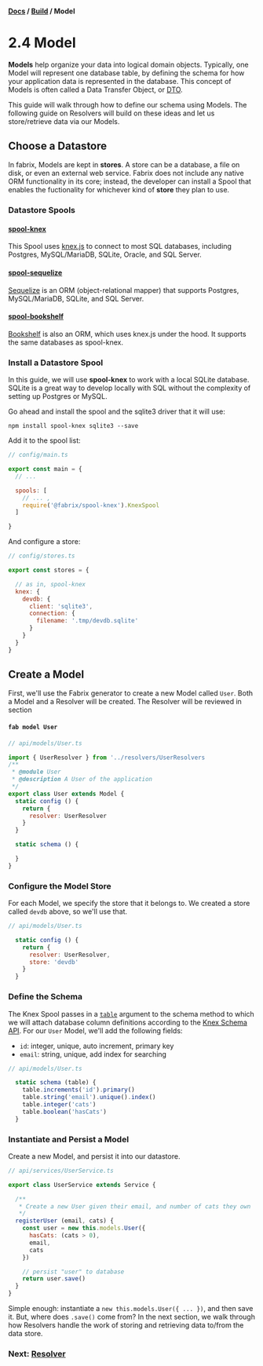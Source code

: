 #### [Docs](../index.md) / [Build](./index.md) / Model

# 2.4 Model

**Models** help organize your data into logical domain objects. Typically, one Model will represent one database table, by defining the schema for how your application data is represented in the database. This concept of Models is often called a Data Transfer Object, or [DTO](https://en.wikipedia.org/wiki/Data_transfer_object).

This guide will walk through how to define our schema using Models. The following guide on Resolvers will build on these ideas and let us store/retrieve data via our Models.

## Choose a Datastore

In fabrix, Models are kept in **stores**. A store can be a database, a file on disk, or even an external web service. Fabrix does not include any native ORM functionality in its core; instead, the developer can install a Spool that enables the fuctionality for whichever kind of **store** they plan to use.

### Datastore Spools

#### [spool-knex](https://github.com/fabrix-app/spool-knex)

This Spool uses [knex.js](http://knexjs.org/) to connect to most SQL databases, including Postgres, MySQL/MariaDB, SQLite, Oracle, and SQL Server. 

#### [spool-sequelize](https://github.com/fabrix-app/spool-sequelize)

[Sequelize](http://docs.sequelizejs.com/en/v3/) is an ORM (object-relational mapper) that supports Postgres, MySQL/MariaDB, SQLite, and SQL Server.

#### [spool-bookshelf](https://github.com/fabrix-app/spool-bookshelf)

[Bookshelf](http://bookshelfjs.org/) is also an ORM, which uses knex.js under the hood. It supports the same databases as spool-knex.

### Install a Datastore Spool

In this guide, we will use **spool-knex** to work with a local SQLite database. SQLite is a great way to develop locally with SQL without the complexity of setting up Postgres or MySQL.

Go ahead and install the spool and the sqlite3 driver that it will use:

```
npm install spool-knex sqlite3 --save
```

Add it to the spool list:

```js
// config/main.ts

export const main = {
  // ...

  spools: [
    // ... ,
    require('@fabrix/spool-knex').KnexSpool
  ]

}
```

And configure a store:

```js
// config/stores.ts

export const stores = {

  // as in, spool-knex
  knex: {
    devdb: {
      client: 'sqlite3',
      connection: {
        filename: '.tmp/devdb.sqlite'
      }
    }
  }
}
```

## Create a Model

First, we'll use the Fabrix generator to create a new Model called `User`. Both a Model and a Resolver will be created. The Resolver will be reviewed in section

#### `fab model User`

```js
// api/models/User.ts

import { UserResolver } from '../resolvers/UserResolvers
/**
 * @module User
 * @description A User of the application
 */
export class User extends Model {
  static config () {
    return {
      resolver: UserResolver
    }
  }

  static schema () {

  }
}
```

### Configure the Model Store

For each Model, we specify the store that it belongs to. We created a store called `devdb` above, so we'll use that.

```js
// api/models/User.ts

  static config () {
    return {
      resolver: UserResolver,
      store: 'devdb'
    }
  }
```

### Define the Schema

The Knex Spool passes in a [`table`](http://knexjs.org/#Schema-table) argument to the schema method to which we will attach database column definitions according to the [Knex Schema API](http://knexjs.org/#Schema). For our `User` Model, we'll add the following fields:

- `id`: integer, unique, auto increment, primary key
- `email`: string, unique, add index for searching

```js
// api/models/User.ts

  static schema (table) {
    table.increments('id').primary()
    table.string('email').unique().index()
    table.integer('cats')
    table.boolean('hasCats')
  }
```

### Instantiate and Persist a Model

Create a new Model, and persist it into our datastore.

```js
// api/services/UserService.ts

export class UserService extends Service {

  /**
   * Create a new User given their email, and number of cats they own
   */
  registerUser (email, cats) {
    const user = new this.models.User({
      hasCats: (cats > 0),
      email,
      cats
    })

    // persist "user" to database
    return user.save()
  }
}
```

Simple enough: instantiate a `new this.models.User({ ... })`, and then save it. But, where does `.save()` come from? In the next section, we walk through how Resolvers handle the work of storing and retrieving data to/from the data store.

### Next: [Resolver](resolver.md)
